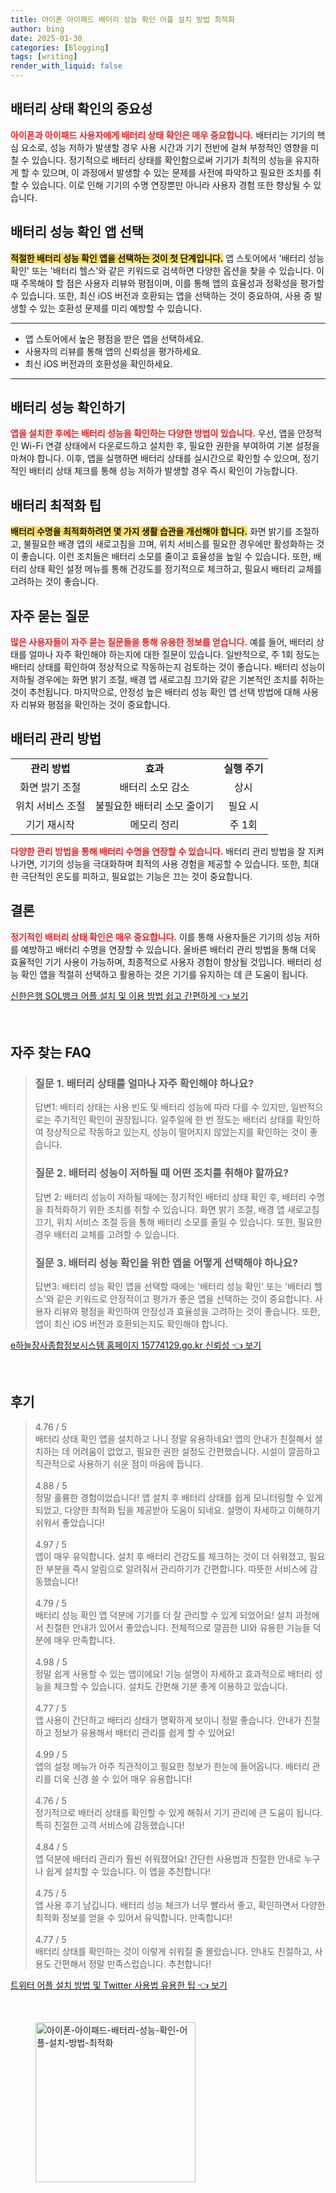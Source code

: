 ```yaml
---
title: 아이폰 아이패드 배터리 성능 확인 어플 설치 방법 최적화
author: bing
date: 2025-01-30
categories: [Blogging]
tags: [writing]
render_with_liquid: false
---
```

<h2 id='배터리 상태 확인의 중요성'>배터리 상태 확인의 중요성</h2>

<p><b><span style="color: #ee2323;">아이폰과 아이패드 사용자에게 배터리 상태 확인은 매우 중요합니다.</span></b> 배터리는 기기의 핵심 요소로, 성능 저하가 발생할 경우 사용 시간과 기기 전반에 걸쳐 부정적인 영향을 미칠 수 있습니다. 정기적으로 배터리 상태를 확인함으로써 기기가 최적의 성능을 유지하게 할 수 있으며, 이 과정에서 발생할 수 있는 문제를 사전에 파악하고 필요한 조치를 취할 수 있습니다. 이로 인해 기기의 수명 연장뿐만 아니라 사용자 경험 또한 향상될 수 있습니다.</p>

<h2 id='배터리 성능 확인 앱 선택'>배터리 성능 확인 앱 선택</h2>

<p><b><span style="background-color: #ffe066;">적절한 배터리 성능 확인 앱을 선택하는 것이 첫 단계입니다.</span></b> 앱 스토어에서 '배터리 성능 확인' 또는 '배터리 헬스'와 같은 키워드로 검색하면 다양한 옵션을 찾을 수 있습니다. 이때 주목해야 할 점은 사용자 리뷰와 평점이며, 이를 통해 앱의 효율성과 정확성을 평가할 수 있습니다. 또한, 최신 iOS 버전과 호환되는 앱을 선택하는 것이 중요하여, 사용 중 발생할 수 있는 호환성 문제를 미리 예방할 수 있습니다.</p>

<hr />

<ul>
    <li>앱 스토어에서 높은 평점을 받은 앱을 선택하세요.</li>
    <li>사용자의 리뷰를 통해 앱의 신뢰성을 평가하세요.</li>
    <li>최신 iOS 버전과의 호환성을 확인하세요.</li>
</ul>

<hr />

<h2 id='배터리 성능 확인하기'>배터리 성능 확인하기</h2>

<p><b><span style="color: #ee2323;">앱을 설치한 후에는 배터리 성능을 확인하는 다양한 방법이 있습니다.</span></b> 우선, 앱을 안정적인 Wi-Fi 연결 상태에서 다운로드하고 설치한 후, 필요한 권한을 부여하여 기본 설정을 마쳐야 합니다. 이후, 앱을 실행하면 배터리 상태를 실시간으로 확인할 수 있으며, 정기적인 배터리 상태 체크를 통해 성능 저하가 발생할 경우 즉시 확인이 가능합니다.</p>

<h2 id='배터리 최적화 팁'>배터리 최적화 팁</h2>

<p><b><span style="background-color: #ffe066;">배터리 수명을 최적화하려면 몇 가지 생활 습관을 개선해야 합니다.</span></b> 화면 밝기를 조절하고, 불필요한 배경 앱의 새로고침을 끄며, 위치 서비스를 필요한 경우에만 활성화하는 것이 좋습니다. 이런 조치들은 배터리 소모를 줄이고 효율성을 높일 수 있습니다. 또한, 배터리 상태 확인 설정 메뉴를 통해 건강도를 정기적으로 체크하고, 필요시 배터리 교체를 고려하는 것이 좋습니다.</p>

<h2 id='자주 묻는 질문'>자주 묻는 질문</h2>

<p><b><span style="color: #ee2323;">많은 사용자들이 자주 묻는 질문들을 통해 유용한 정보를 얻습니다.</span></b> 예를 들어, 배터리 상태를 얼마나 자주 확인해야 하는지에 대한 질문이 있습니다. 일반적으로, 주 1회 정도는 배터리 상태를 확인하여 정상적으로 작동하는지 검토하는 것이 좋습니다. 배터리 성능이 저하될 경우에는 화면 밝기 조절, 배경 앱 새로고침 끄기와 같은 기본적인 조치를 취하는 것이 추천됩니다. 마지막으로, 안정성 높은 배터리 성능 확인 앱 선택 방법에 대해 사용자 리뷰와 평점을 확인하는 것이 중요합니다.</p>

<h2 id='배터리 관리 방법'>배터리 관리 방법</h2>

<table>
    <tr>
        <td style="text-align: center; height: 17px;"><b>관리 방법</b></td>
        <td style="text-align: center; height: 17px;"><b>효과</b></td>
        <td style="text-align: center; height: 17px;"><b>실행 주기</b></td>
    </tr>
    <tr>
        <td style="text-align: center; height: 17px;">화면 밝기 조절</td>
        <td style="text-align: center; height: 17px;">배터리 소모 감소</td>
        <td style="text-align: center; height: 17px;">상시</td>
    </tr>
    <tr>
        <td style="text-align: center; height: 17px;">위치 서비스 조절</td>
        <td style="text-align: center; height: 17px;">불필요한 배터리 소모 줄이기</td>
        <td style="text-align: center; height: 17px;">필요 시</td>
    </tr>
    <tr>
        <td style="text-align: center; height: 17px;">기기 재시작</td>
        <td style="text-align: center; height: 17px;">메모리 정리</td>
        <td style="text-align: center; height: 17px;">주 1회</td>
    </tr>
</table>

<p><b><span style="color: #ee2323;">다양한 관리 방법을 통해 배터리 수명을 연장할 수 있습니다.</span></b> 배터리 관리 방법을 잘 지켜 나가면, 기기의 성능을 극대화하며 최적의 사용 경험을 제공할 수 있습니다. 또한, 최대한 극단적인 온도를 피하고, 필요없는 기능은 끄는 것이 중요합니다.</p>

<h2 id='결론'>결론</h2>

<p><b><span style="color: #ee2323;">정기적인 배터리 상태 확인은 매우 중요합니다.</span></b> 이를 통해 사용자들은 기기의 성능 저하를 예방하고 배터리 수명을 연장할 수 있습니다. 올바른 배터리 관리 방법을 통해 더욱 효율적인 기기 사용이 가능하며, 최종적으로 사용자 경험이 향상될 것입니다. 배터리 성능 확인 앱을 적절히 선택하고 활용하는 것은 기기를 유지하는 데 큰 도움이 됩니다.</p>
<p><a class="click-button" title="신한은행 SOL뱅크 어플 설치 및 이용 방법 쉽고 간편하게" href="https://somered.github.io/posts/%EC%8B%A0%ED%95%9C%EC%9D%80%ED%96%89-SOL%EB%B1%85%ED%81%AC-%EC%96%B4%ED%94%8C-%EC%84%A4%EC%B9%98-%EB%B0%8F-%EC%9D%B4%EC%9A%A9-%EB%B0%A9%EB%B2%95-%EC%89%BD%EA%B3%A0-%EA%B0%84%ED%8E%B8%ED%95%98%EA%B2%8C/" rel="dofollow">신한은행 SOL뱅크 어플 설치 및 이용 방법 쉽고 간편하게 👈 보기</a></p><br>
<h2 id='자주_찾는_FAQ'>자주 찾는 FAQ</h2>
<div itemscope="" itemtype="https://schema.org/FAQPage"> 
<blockquote> 
<div itemscope="" itemprop="mainEntity" itemtype="https://schema.org/Question"> 
<h3 itemprop="name">질문 1. 배터리 상태를 얼마나 자주 확인해야 하나요?</h3> 
<div itemscope="" itemprop="acceptedAnswer" itemtype="https://schema.org/Answer"> 
<span itemprop="text"> 
<p>답변1: 배터리 상태는 사용 빈도 및 배터리 성능에 따라 다를 수 있지만, 일반적으로는 주기적인 확인이 권장됩니다. 일주일에 한 번 정도는 배터리 상태를 확인하여 정상적으로 작동하고 있는지, 성능이 떨어지지 않았는지를 확인하는 것이 좋습니다.</p> 
</span> 
</div> 
</div> 

<div itemscope="" itemprop="mainEntity" itemtype="https://schema.org/Question"> 
<h3 itemprop="name">질문 2. 배터리 성능이 저하될 때 어떤 조치를 취해야 할까요?</h3> 
<div itemscope="" itemprop="acceptedAnswer" itemtype="https://schema.org/Answer"> 
<span itemprop="text"> 
<p>답변 2: 배터리 성능이 저하될 때에는 정기적인 배터리 상태 확인 후, 배터리 수명을 최적화하기 위한 조치를 취할 수 있습니다. 화면 밝기 조절, 배경 앱 새로고침 끄기, 위치 서비스 조절 등을 통해 배터리 소모를 줄일 수 있습니다. 또한, 필요한 경우 배터리 교체를 고려할 수 있습니다.</p> 
</span> 
</div> 
</div> 

<div itemscope="" itemprop="mainEntity" itemtype="https://schema.org/Question"> 
<h3 itemprop="name">질문 3. 배터리 성능 확인을 위한 앱을 어떻게 선택해야 하나요?</h3> 
<div itemscope="" itemprop="acceptedAnswer" itemtype="https://schema.org/Answer"> 
<span itemprop="text"> 
<p>답변3: 배터리 성능 확인 앱을 선택할 때에는 '배터리 성능 확인' 또는 '배터리 헬스'와 같은 키워드로 안정적이고 평가가 좋은 앱을 선택하는 것이 중요합니다. 사용자 리뷰와 평점을 확인하여 안정성과 효율성을 고려하는 것이 좋습니다. 또한, 앱이 최신 iOS 버전과 호환되는지도 확인해야 합니다.</p> 
</span> 
</div> 
</div> 
</blockquote> 
</div>
<p><a class="click-button" title="e하늘장사종합정보시스템 홈페이지 15774129.go.kr 신뢰성" href="https://somered.github.io/posts/e%ED%95%98%EB%8A%98%EC%9E%A5%EC%82%AC%EC%A2%85%ED%95%A9%EC%A0%95%EB%B3%B4%EC%8B%9C%EC%8A%A4%ED%85%9C-%ED%99%88%ED%8E%98%EC%9D%B4%EC%A7%80-15774129.go.kr-%EC%8B%A0%EB%A2%B0%EC%84%B1/" rel="dofollow">e하늘장사종합정보시스템 홈페이지 15774129.go.kr 신뢰성 👈 보기</a></p><br>
<h2 id='후기'>후기</h2>
<div itemscope itemtype="https://schema.org/Product">
  <blockquote>
  <div itemprop="review" itemscope itemtype="https://schema.org/Review">
      <div itemprop="reviewRating" itemscope itemtype="https://schema.org/Rating"> <span itemprop="ratingValue">4.76</span> / <span itemprop="bestRating">5</span> </div>
      <span itemprop="reviewBody">배터리 상태 확인 앱을 설치하고 나니 정말 유용하네요! 앱의 안내가 친절해서 설치하는 데 어려움이 없었고, 필요한 권한 설정도 간편했습니다. 시설이 깔끔하고 직관적으로 사용하기 쉬운 점이 마음에 듭니다.</span>
  </div>
  <br>
  <div itemprop="review" itemscope itemtype="https://schema.org/Review">
      <div itemprop="reviewRating" itemscope itemtype="https://schema.org/Rating"> <span itemprop="ratingValue">4.88</span> / <span itemprop="bestRating">5</span> </div>
      <span itemprop="reviewBody">정말 훌륭한 경험이었습니다! 앱 설치 후 배터리 상태를 쉽게 모니터링할 수 있게 되었고, 다양한 최적화 팁을 제공받아 도움이 되네요. 설명이 자세하고 이해하기 쉬워서 좋았습니다!</span>
  </div>
  <br>
  <div itemprop="review" itemscope itemtype="https://schema.org/Review">
      <div itemprop="reviewRating" itemscope itemtype="https://schema.org/Rating"> <span itemprop="ratingValue">4.97</span> / <span itemprop="bestRating">5</span> </div>
      <span itemprop="reviewBody">앱이 매우 유익합니다. 설치 후 배터리 건강도를 체크하는 것이 더 쉬워졌고, 필요한 부분을 즉시 알림으로 알려줘서 관리하기가 간편합니다. 따뜻한 서비스에 감동했습니다!</span>
  </div>
  <br>
  <div itemprop="review" itemscope itemtype="https://schema.org/Review">
      <div itemprop="reviewRating" itemscope itemtype="https://schema.org/Rating"> <span itemprop="ratingValue">4.79</span> / <span itemprop="bestRating">5</span> </div>
      <span itemprop="reviewBody">배터리 성능 확인 앱 덕분에 기기를 더 잘 관리할 수 있게 되었어요! 설치 과정에서 친절한 안내가 있어서 좋았습니다. 전체적으로 깔끔한 UI와 유용한 기능들 덕분에 매우 만족합니다.</span>
  </div>
  <br>
  <div itemprop="review" itemscope itemtype="https://schema.org/Review">
      <div itemprop="reviewRating" itemscope itemtype="https://schema.org/Rating"> <span itemprop="ratingValue">4.98</span> / <span itemprop="bestRating">5</span> </div>
      <span itemprop="reviewBody">정말 쉽게 사용할 수 있는 앱이에요! 기능 설명이 자세하고 효과적으로 배터리 성능을 체크할 수 있습니다. 설치도 간편해 기분 좋게 이용하고 있습니다.</span>
  </div>
  <br>
  <div itemprop="review" itemscope itemtype="https://schema.org/Review">
      <div itemprop="reviewRating" itemscope itemtype="https://schema.org/Rating"> <span itemprop="ratingValue">4.77</span> / <span itemprop="bestRating">5</span> </div>
      <span itemprop="reviewBody">앱 사용이 간단하고 배터리 상태가 명확하게 보이니 정말 좋습니다. 안내가 친절하고 정보가 유용해서 배터리 관리를 쉽게 할 수 있어요!</span>
  </div>
  <br>
  <div itemprop="review" itemscope itemtype="https://schema.org/Review">
      <div itemprop="reviewRating" itemscope itemtype="https://schema.org/Rating"> <span itemprop="ratingValue">4.99</span> / <span itemprop="bestRating">5</span> </div>
      <span itemprop="reviewBody">앱의 설정 메뉴가 아주 직관적이고 필요한 정보가 한눈에 들어옵니다. 배터리 관리를 더욱 신경 쓸 수 있어 매우 유용합니다!</span>
  </div>
  <br>
  <div itemprop="review" itemscope itemtype="https://schema.org/Review">
      <div itemprop="reviewRating" itemscope itemtype="https://schema.org/Rating"> <span itemprop="ratingValue">4.76</span> / <span itemprop="bestRating">5</span> </div>
      <span itemprop="reviewBody">정기적으로 배터리 상태를 확인할 수 있게 해줘서 기기 관리에 큰 도움이 됩니다. 특히 친절한 고객 서비스에 감동했습니다!</span>
  </div>
  <br>
  <div itemprop="review" itemscope itemtype="https://schema.org/Review">
      <div itemprop="reviewRating" itemscope itemtype="https://schema.org/Rating"> <span itemprop="ratingValue">4.84</span> / <span itemprop="bestRating">5</span> </div>
      <span itemprop="reviewBody">앱 덕분에 배터리 관리가 훨씬 쉬워졌어요! 간단한 사용법과 친절한 안내로 누구나 쉽게 설치할 수 있습니다. 이 앱을 추천합니다!</span>
  </div>
  <br>
  <div itemprop="review" itemscope itemtype="https://schema.org/Review">
      <div itemprop="reviewRating" itemscope itemtype="https://schema.org/Rating"> <span itemprop="ratingValue">4.75</span> / <span itemprop="bestRating">5</span> </div>
      <span itemprop="reviewBody">앱 사용 후기 남깁니다. 배터리 성능 체크가 너무 빨라서 좋고, 확인하면서 다양한 최적화 정보를 얻을 수 있어서 유익합니다. 만족합니다!</span>
  </div>
  <br>
  <div itemprop="review" itemscope itemtype="https://schema.org/Review">
      <div itemprop="reviewRating" itemscope itemtype="https://schema.org/Rating"> <span itemprop="ratingValue">4.77</span> / <span itemprop="bestRating">5</span> </div>
      <span itemprop="reviewBody">배터리 상태를 확인하는 것이 이렇게 쉬워질 줄 몰랐습니다. 안내도 친절하고, 사용도 간편해서 정말 만족스럽습니다. 추천합니다!</span>
  </div>
  </blockquote>
</div>
<p><a class="click-button" title="트위터 어플 설치 방법 및 Twitter 사용법 유용한 팁" href="https://somered.github.io/posts/%ED%8A%B8%EC%9C%84%ED%84%B0-%EC%96%B4%ED%94%8C-%EC%84%A4%EC%B9%98-%EB%B0%A9%EB%B2%95-%EB%B0%8F-Twitter-%EC%82%AC%EC%9A%A9%EB%B2%95-%EC%9C%A0%EC%9A%A9%ED%95%9C-%ED%8C%81/" rel="dofollow">트위터 어플 설치 방법 및 Twitter 사용법 유용한 팁 👈 보기</a></p><br>
<figure class="image"><img src="https://somered.github.io/assets/img/thumbnail/아이폰-아이패드-배터리-성능-확인-어플-설치-방법-최적화.webp" alt="아이폰-아이패드-배터리-성능-확인-어플-설치-방법-최적화" width="256" height="256"></figure>